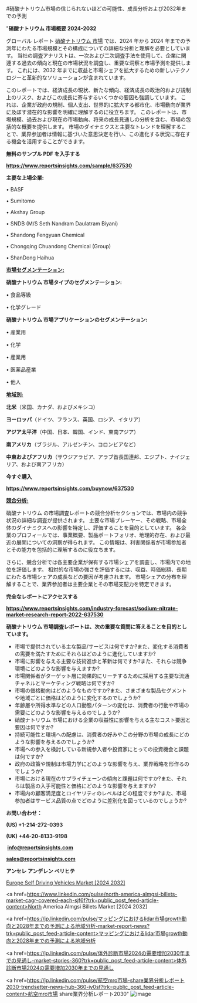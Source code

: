 #硝酸ナトリウム市場の信じられないほどの可能性、成長分析および2032年までの予測

"<strong>硝酸ナトリウム 市場概要 2024-2032</strong>

グローバル レポート <a href=https://www.reportsinsights.com/sample/637530>硝酸ナトリウム 市場</a> では、2024 年から 2024 年までの予測年にわたる市場規模とその構成についての詳細な分析と理解を必要としています。 当社の調査アナリストは、一次および二次調査手法を使用して、企業に関連する過去の傾向と現在の市場状況を調査し、重要な洞察と市場予測を提供します。 これには、2032 年までに収益と市場シェアを拡大​​するための新しいテクノロジーと革新的なソリューションが含まれています。

このレポートでは、経済成長の現状、新たな傾向、経済成長の政治的および規制上のリスク、およびこの成長に寄与するいくつかの要因も強調しています。 これは、企業が政府の規制、個人支出、世界的に拡大する都市化、市場動向が業界に及ぼす潜在的な影響を明確に理解するのに役立ちます。 このレポートは、市場規模、過去および現在の市場動向、将来の成長見通しの分析を含む、市場の包括的な概要を提供します。 市場のダイナミクスと主要なトレンドを理解することで、業界参加者は情報に基づいた意思決定を行い、この進化する状況に存在する機会を活用することができます。

<strong><b>無料のサンプル PDF を入手する</b></strong>

<a href=https://www.reportsinsights.com/sample/637530><strong><u>https://www.reportsinsights.com/sample/637530</u></strong></a>

<strong>主要な上場企業:</strong>

• BASF

• Sumitomo

• Akshay Group

• SNDB (M/S Seth Nandram Daulatram Biyani)

• Shandong Fengyuan Chemical

• Chongqing Chuandong Chemical (Group)

• ShanDong Haihua

<strong><u>市場セグメンテーション</u></strong><strong><u>:</u></strong>

<strong>硝酸ナトリウム 市場タイプのセグメンテーション:</strong>

• 食品等級

• 化学グレード

<strong>硝酸ナトリウム 市場アプリケーションのセグメンテーション:</strong>

• 産業用

• 化学

• 産業用

• 医薬品産業

• 他人

<strong><u>地域別</u></strong><strong><u>:</u></strong>

<strong>北米</strong>（米国、カナダ、およびメキシコ）

<strong>ヨーロッパ</strong>（ドイツ、フランス、英国、ロシア、イタリア）

<strong>アジア太平洋</strong>（中国、日本、韓国、インド、東南アジア）

<strong>南アメリカ</strong>（ブラジル、アルゼンチン、コロンビアなど）

<strong>中東およびアフリカ</strong>（サウジアラビア、アラブ首長国連邦、エジプト、ナイジェリア、および南アフリカ）

<strong>今すぐ購入</strong>

<a href=https://www.reportsinsights.com/buynow/637530><strong><u>https://www.reportsinsights.com/buynow/637530</u></strong></a>

<strong><u>競合分析:</u></strong>

硝酸ナトリウム の市場調査レポートの競合分析セクションでは、市場内の競争状況の詳細な調査が提供されます。 主要な市場プレーヤー、その戦略、市場全体のダイナミクスへの影響を特定し、評価することを目的としています。 各企業のプロフィールでは、事業概要、製品ポートフォリオ、地理的存在、および最近の展開についての洞察が得られます。 この情報は、利害関係者が市場参加者とその能力を包括的に理解するのに役立ちます。

さらに、競合分析では各主要企業が保有する市場シェアを調査し、市場内での地位を評価します。 相対的な市場の強さを評価するには、収益、時価総額、長期にわたる市場シェアの成長などの要因が考慮されます。 市場シェアの分布を理解することで、業界参加者は主要企業とその市場支配力を特定できます。

<strong>完全なレポートにアクセスする</strong>

<a href=https://www.reportsinsights.com/industry-forecast/sodium-nitrate-market-research-report-2022-637530><strong><u><b>https://www.reportsinsights.com/industry-forecast/sodium-nitrate-market-research-report-2022-637530</b></u></strong></a>

<strong><b>硝酸ナトリウム 市場調査レポートは、次の重要な質問に答えることを目的としています。</b></strong>
<ul>
  <li>市場で提供されている主な製品/サービスは何ですか?また、変化する消費者の需要を満たすためにそれらはどのように進化していますか?</li>
  <li>市場に影響を与える主要な技術進歩と革新は何ですか?また、それらは競争環境にどのような影響を与えますか?</li>
  <li>市場関係者がターゲット層に効果的にリーチするために採用する主要な流通チャネルとマーケティング戦略は何ですか?</li>
  <li>市場の価格動向はどのようなものですか?また、さまざまな製品セグメントや地域ごとに価格はどのように変化するのでしょうか?</li>
  <li>年齢層や所得水準などの人口動態パターンの変化は、消費者の行動や市場の需要にどのような影響を与えるのでしょうか?</li>
  <li>硝酸ナトリウム 市場における企業の収益性に影響を与える主なコスト要因と要因は何ですか?</li>
  <li>持続可能性と環境への配慮は、消費者の好みやこの分野の市場の成長にどのような影響を与えるのでしょうか?</li>
  <li>市場への参入を検討している新規参入者や投資家にとっての投資機会と課題は何ですか?</li>
  <li>政府の政策や規制は市場力学にどのような影響を与え、業界戦略を形作るのでしょうか?</li>
  <li>市場における現在のサプライチェーンの傾向と課題は何ですか?また、それらは製品の入手可能性と価格にどのような影響を与えますか?</li>
  <li>市場内の顧客満足度とロイヤリティのレベルはどの程度ですか?また、市場参加者はサービス品質の点でどのように差別化を図っているのでしょうか?</li>
</ul>
<strong>お問い合わせ：</strong>

<strong>(US) +1-214-272-0393</strong>

<strong>(UK) +44-20-8133-9198</strong>

<strong> </strong><a href=info@reportsinsights.com><strong><u>info@reportsinsights.com</u></strong></a>

<a href=sales@reportsinsights.com><strong><u>sales@reportsinsights.com</u></strong></a>

<strong>アンセレ アンデレン ベリヒテ</strong>

<a href=https://www.linkedin.com/pulse/europe-self-driving-vehicles-markets-2024-business-c9h2c/>Europe Self Driving Vehicles Market [2024 2032]</a>

<a href=https://www.linkedin.com/pulse/north-america-almgsi-billets-market-cagr-covered-each-sjf6f?trk=public_post_feed-article-content>North America Almgsi Billets Market [2024 2032]</a>

<a href=https://jp.linkedin.com/pulse/マッピングにおけるlidar市場growth動向と2028年までの予測による地域分析-market-report-news?trk=public_post_feed-article-content>マッピングにおけるlidar市場growth動向と2028年までの予測による地域分析</a>

<a href=https://jp.linkedin.com/pulse/体外診断市場2024の需要増加2030年までの見通し-market-stories-360?trk=public_post_feed-article-content>体外診断市場2024の需要増加2030年までの見通し</a>

<a href=https://jp.linkedin.com/pulse/航空mro市場-share業界分析レポート2030-trendsetter-news-hub-360-iy0sf?trk=public_post_feed-article-content>航空mro市場 share業界分析レポート2030</a>"
![image](https://github.com/aakesh123242/RIMarket/assets/158431203/7065a0f0-adf5-4639-a72a-91812a654e7e)
